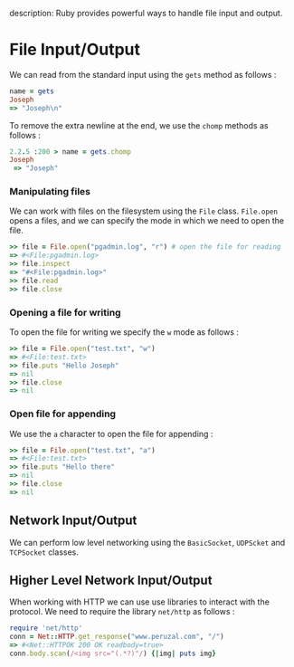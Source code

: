 description: Ruby provides powerful ways to handle file input and output.

# File Input/Output

We can read from the standard input using the `gets` method as follows :

```ruby
name = gets
Joseph
=> "Joseph\n"
```

To remove the extra newline at the end, we use the `chomp` methods as follows :

```ruby
2.2.5 :200 > name = gets.chomp
Joseph
 => "Joseph"
```

### Manipulating files

We can work with files on the filesystem using the `File` class. `File.open` opens a files, and we can specify the mode in which we need to open the file.

```ruby
>> file = File.open("pgadmin.log", "r") # open the file for reading
=> #<File:pgadmin.log>
>> file.inspect
=> "#<File:pgadmin.log>"
>> file.read
>> file.close
```

### Opening a file for writing

To open the file for writing we specify the `w` mode as follows :

```ruby
>> file = File.open("test.txt", "w")
=> #<File:test.txt>
>> file.puts "Hello Joseph"
=> nil
>> file.close
=> nil
```

### Open file for appending

We use the `a` character to open the file for appending :

```ruby
>> file = File.open("test.txt", "a")
=> #<File:test.txt>
>> file.puts "Hello there"
=> nil
>> file.close
=> nil
```

## Network Input/Output

We can perform low level networking using the `BasicSocket`, `UDPScket` and `TCPSocket` classes.

## Higher Level Network Input/Output

When working with HTTP we can use use libraries to interact with the protocol. We need to require the library `net/http` as follows :

```ruby
require 'net/http'
conn = Net::HTTP.get_response("www.peruzal.com", "/")
=> #<Net::HTTPOK 200 OK readbody=true>
conn.body.scan(/<img src="(.*?)"/) {|img| puts img}
```
